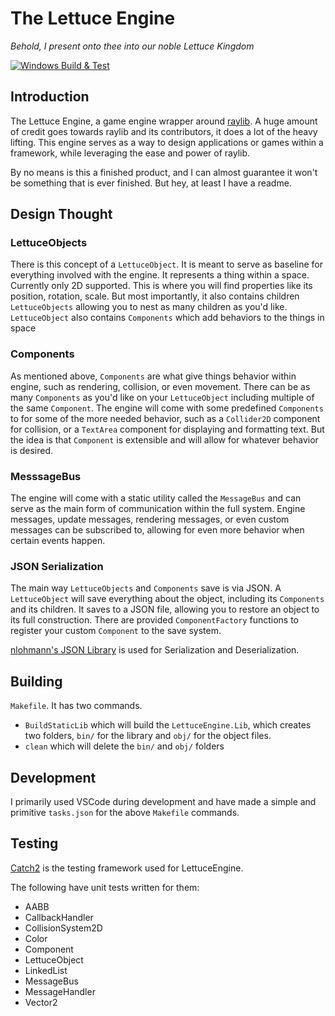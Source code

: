 # The Lettuce Engine

*Behold, I present onto thee into our noble Lettuce Kingdom*

[![Windows Build & Test](https://github.com/TheKingOfLettuce/LettuceEngine/actions/workflows/LettuceEngineBuildAndTest.yml/badge.svg)](https://github.com/TheKingOfLettuce/LettuceEngine/actions/workflows/LettuceEngineBuildAndTest.yml)

## Introduction
The Lettuce Engine, a game engine wrapper around [raylib](https://github.com/raysan5/raylib). A huge amount of credit goes towards raylib and its contributors, it does a lot of the heavy lifting. This engine serves as a way to design applications or games within a framework, while leveraging the ease and power of raylib.

By no means is this a finished product, and I can almost guarantee it won't be something that is ever finished. But hey, at least I have a readme.

## Design Thought

### LettuceObjects
There is this concept of a `LettuceObject`. It is meant to serve as baseline for everything involved with the engine. It represents a thing within a space. Currently only 2D supported. This is where you will find properties like its position, rotation, scale. But most importantly, it also contains children `LettuceObjects` allowing you to nest as many children as you'd like. `LettuceObject` also contains `Components` which add behaviors to the things in space

### Components
As mentioned above, `Components` are what give things behavior within engine, such as rendering, collision, or even movement. There can be as many `Components` as you'd like on your `LettuceObject` including multiple of the same `Component`. The engine will come with some predefined `Components` to for some of the more needed behavior, such as a `Collider2D` component for collision, or a `TextArea` component for displaying and formatting text. But the idea is that `Component` is extensible and will allow for whatever behavior is desired.

### MesssageBus
The engine will come with a static utility called the `MessageBus` and can serve as the main form of communication within the full system. Engine messages, update messages, rendering messages, or even custom messages can be subscribed to, allowing for even more behavior when certain events happen.

### JSON Serialization
The main way `LettuceObjects` and `Components` save is via JSON. A `LettuceObject` will save everything about the object, including its `Components` and its children. It saves to a JSON file, allowing you to restore an object to its full construction. There are provided `ComponentFactory` functions to register your custom `Component` to the save system.

[nlohmann's JSON Library](https://github.com/nlohmann/json) is used for Serialization and Deserialization.

## Building
`Makefile`. It has two commands. 
- `BuildStaticLib` which will build the `LettuceEngine.Lib`, which creates two folders, `bin/` for the library and `obj/` for the object files.
- `clean` which will delete the `bin/` and `obj/` folders

## Development
I primarily used VSCode during development and have made a simple and primitive `tasks.json` for the above `Makefile` commands. 

## Testing
[Catch2](https://github.com/catchorg/Catch2/tree/devel) is the testing framework used for LettuceEngine.

The following have unit tests written for them:
- AABB
- CallbackHandler
- CollisionSystem2D
- Color
- Component
- LettuceObject
- LinkedList
- MessageBus
- MessageHandler
- Vector2